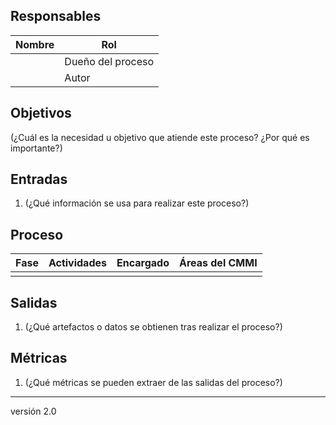 ## Responsables
| Nombre  | Rol   |
|---------|-------|
|         | Dueño del proceso |
|         | Autor |

## Objetivos
(¿Cuál es la necesidad u objetivo que atiende este proceso? ¿Por qué es importante?)

## Entradas
1. (¿Qué información se usa para realizar este proceso?)

## Proceso
<table>
  <thead>
    <tr>
      <th>Fase</th>
      <th>Actividades</th>
      <th>Encargado</th>
      <th>Áreas del CMMI</th>
    </tr>
  </thead>
  <tbody>
    <tr>
      <td></td>
      <td></td>
      <td></td>
      <td></td>
    </tr>
  </tbody>
</table>

## Salidas
1. (¿Qué artefactos o datos se obtienen tras realizar el proceso?)

## Métricas
1. (¿Qué métricas se pueden extraer de las salidas del proceso?)

***
versión 2.0
